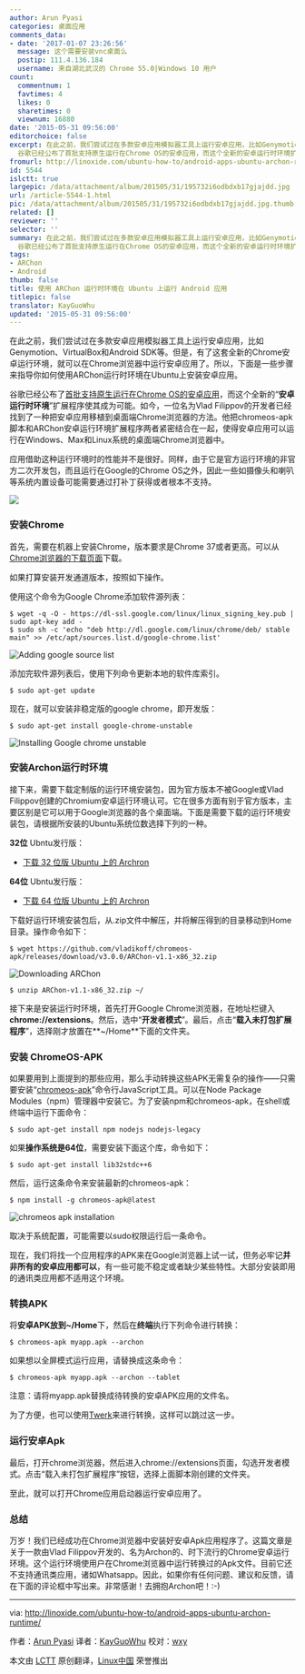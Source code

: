 ```yaml
---
author: Arun Pyasi
categories: 桌面应用
comments_data:
- date: '2017-01-07 23:26:56'
  message: 这个需要安装vnc桌面么
  postip: 111.4.136.184
  username: 来自湖北武汉的 Chrome 55.0|Windows 10 用户
count:
  commentnum: 1
  favtimes: 4
  likes: 0
  sharetimes: 0
  viewnum: 16880
date: '2015-05-31 09:56:00'
editorchoice: false
excerpt: 在此之前，我们尝试过在多款安卓应用模拟器工具上运行安卓应用，比如Genymotion、VirtualBox和Android SDK等。但是，有了这套全新的Chrome安卓运行环境，就可以在Chrome浏览器中运行安卓应用了。所以，下面是一些步骤来指导你如何使用ARChon运行时环境在Ubuntu上安装安卓应用。
  谷歌已经公布了首批支持原生运行在Chrome OS的安卓应用，而这个全新的安卓运行时环境扩展程序使其成为可能。如今，一位名为Vlad Filippov的开发者已经找到了一种把安卓应用移植到桌面端Chrome浏览器的方法。他把chromeos-apk脚本和ARChon安卓运行环境扩展程序两
fromurl: http://linoxide.com/ubuntu-how-to/android-apps-ubuntu-archon-runtime/
id: 5544
islctt: true
largepic: /data/attachment/album/201505/31/195732i6odbdxb17gjajdd.jpg
url: /article-5544-1.html
pic: /data/attachment/album/201505/31/195732i6odbdxb17gjajdd.jpg.thumb.jpg
related: []
reviewer: ''
selector: ''
summary: 在此之前，我们尝试过在多款安卓应用模拟器工具上运行安卓应用，比如Genymotion、VirtualBox和Android SDK等。但是，有了这套全新的Chrome安卓运行环境，就可以在Chrome浏览器中运行安卓应用了。所以，下面是一些步骤来指导你如何使用ARChon运行时环境在Ubuntu上安装安卓应用。
  谷歌已经公布了首批支持原生运行在Chrome OS的安卓应用，而这个全新的安卓运行时环境扩展程序使其成为可能。如今，一位名为Vlad Filippov的开发者已经找到了一种把安卓应用移植到桌面端Chrome浏览器的方法。他把chromeos-apk脚本和ARChon安卓运行环境扩展程序两
tags:
- ARChon
- Android
thumb: false
title: 使用 ARChon 运行时环境在 Ubuntu 上运行 Android 应用
titlepic: false
translator: KayGuoWhu
updated: '2015-05-31 09:56:00'
---
```


在此之前，我们尝试过在多款安卓应用模拟器工具上运行安卓应用，比如Genymotion、VirtualBox和Android SDK等。但是，有了这套全新的Chrome安卓运行环境，就可以在Chrome浏览器中运行安卓应用了。所以，下面是一些步骤来指导你如何使用ARChon运行时环境在Ubuntu上安装安卓应用。


谷歌已经公布了[首批支持原生运行在Chrome OS的安卓应用](http://chrome.blogspot.com/2014/09/first-set-of-android-apps-coming-to.html)，而这个全新的“**安卓运行时环境**”扩展程序使其成为可能。如今，一位名为Vlad Filippov的开发者已经找到了一种把安卓应用移植到桌面端Chrome浏览器的方法。他把chromeos-apk脚本和ARChon安卓运行环境扩展程序两者紧密结合在一起，使得安卓应用可以运行在Windows、Max和Linux系统的桌面端Chrome浏览器中。


应用借助这种运行环境时的性能并不是很好。同样，由于它是官方运行环境的非官方二次开发包，而且运行在Google的Chrome OS之外，因此一些如摄像头和喇叭等系统内置设备可能需要通过打补丁获得或者根本不支持。


![](/data/attachment/album/201505/31/195732i6odbdxb17gjajdd.jpg)


### 安装Chrome


首先，需要在机器上安装Chrome，版本要求是Chrome 37或者更高。可以从[Chrome浏览器的下载页面](https://www.google.com/chrome/browser)下载。


如果打算安装开发通道版本，按照如下操作。


使用这个命令为Google Chrome添加软件源列表：



```
$ wget -q -O - https://dl-ssl.google.com/linux/linux_signing_key.pub | sudo apt-key add -
$ sudo sh -c 'echo "deb http://dl.google.com/linux/chrome/deb/ stable main" >> /etc/apt/sources.list.d/google-chrome.list'

```

![Adding google source list](/data/attachment/album/201505/31/000501zdca4ss9scjc9yjj.png)


添加完软件源列表后，使用下列命令更新本地的软件库索引。



```
$ sudo apt-get update

```

现在，就可以安装非稳定版的google chrome，即开发版：



```
$ sudo apt-get install google-chrome-unstable

```

![Installing Google chrome unstable](/data/attachment/album/201505/31/000502zoyyvu0rzqiqvyq5.png)


### 安装Archon运行时环境


接下来，需要下载定制版的运行环境安装包，因为官方版本不被Google或Vlad Filippov创建的Chromium安卓运行环境认可。它在很多方面有别于官方版本，主要区别是它可以用于Google浏览器的各个桌面端。下面是需要下载的运行环境安装包，请根据所安装的Ubuntu系统位数选择下列的一种。


**32位** Ubntu发行版：


* [下载 32 位版 Ubuntu 上的 Archron](https://github.com/vladikoff/chromeos-apk/releases/download/v3.0.0/ARChon-v1.1-x86_32.zip)


**64位** Ubntu发行版：


* [下载 64 位版 Ubuntu 上的 Archron](https://github.com/vladikoff/chromeos-apk/releases/download/v3.0.0/ARChon-v1.1-x86_64.zip)


下载好运行环境安装包后，从.zip文件中解压，并将解压得到的目录移动到Home目录。操作命令如下：



```
$ wget https://github.com/vladikoff/chromeos-apk/releases/download/v3.0.0/ARChon-v1.1-x86_32.zip

```

![Downloading ARChon](/data/attachment/album/201505/31/000503viw1i9pu3d3udwdi.png)



```
$ unzip ARChon-v1.1-x86_32.zip ~/

```

接下来是安装运行时环境，首先打开Google Chrome浏览器，在地址栏键入**chrome://extensions**。然后，选中“**开发者模式**”。最后，点击“**载入未打包扩展程序**”，选择刚才放置在**~/Home**下面的文件夹。


### 安装 ChromeOS-APK


如果要用到上面提到的那些应用，那么手动转换这些APK无需复杂的操作——只需要安装“[chromeos-apk](https://github.com/vladikoff/chromeos-apk/blob/master/README.md)”命令行JavaScript工具。可以在Node Package Modules（npm）管理器中安装它。为了安装npm和chromeos-apk，在shell或终端中运行下面命令：



```
$ sudo apt-get install npm nodejs nodejs-legacy

```

如果**操作系统是64位**，需要安装下面这个库，命令如下：



```
$ sudo apt-get install lib32stdc++6

```

然后，运行这条命令来安装最新的chromeos-apk：



```
$ npm install -g chromeos-apk@latest

```

![chromeos apk installation](/data/attachment/album/201505/31/000503yzjjl33slgw3mns2.png)


取决于系统配置，可能需要以sudo权限运行后一条命令。


现在，我们将找一个应用程序的APK来在Google浏览器上试一试，但务必牢记**并非所有的安卓应用都可以**，有一些可能不稳定或者缺少某些特性。大部分安装即用的通讯类应用都不适用这个环境。


### 转换APK


将**安卓APK放到~/Home**下，然后在**终端**执行下列命令进行转换：



```
$ chromeos-apk myapp.apk --archon

```

如果想以全屏模式运行应用，请替换成这条命令：



```
$ chromeos-apk myapp.apk --archon --tablet

```

注意：请将myapp.apk替换成待转换的安卓APK应用的文件名。


为了方便，也可以使用[Twerk](https://chrome.google.com/webstore/detail/twerk/jhdnjmjhmfihbfjdgmnappnoaehnhiaf)来进行转换，这样可以跳过这一步。


### 运行安卓Apk


最后，打开chrome浏览器，然后进入chrome://extensions页面，勾选开发者模式。点击“载入未打包扩展程序”按钮，选择上面脚本刚创建的文件夹。


至此，就可以打开Chrome应用启动器运行安卓应用了。


### 总结


万岁！我们已经成功在Chrome浏览器中安装好安卓Apk应用程序了。这篇文章是关于一款由Vlad Filippov开发的、名为Archon的、时下流行的Chrome安卓运行环境。这个运行环境使用户在Chrome浏览器中运行转换过的Apk文件。目前它还不支持通讯类应用，诸如Whatsapp。因此，如果你有任何问题、建议和反馈，请在下面的评论框中写出来。非常感谢！去拥抱Archon吧！:-)




---


via: <http://linoxide.com/ubuntu-how-to/android-apps-ubuntu-archon-runtime/>


作者：[Arun Pyasi](http://linoxide.com/author/arunp/) 译者：[KayGuoWhu](https://github.com/KayGuoWhu) 校对：[wxy](https://github.com/wxy)


本文由 [LCTT](https://github.com/LCTT/TranslateProject) 原创翻译，[Linux中国](http://linux.cn/) 荣誉推出